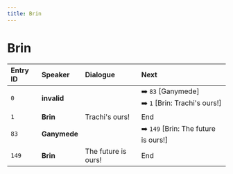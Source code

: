 ```yaml
---
title: Brin
---
```


# Brin


| Entry ID | Speaker | Dialogue | Next |
| :------- | :------ | :------- | :------------ |
| `0` | **invalid** |  | ➡️ `83` \[Ganymede\]<br>➡️ `1` \[Brin: Trachi's ours\!\] |
| `1` | **Brin** | Trachi's ours\! | End |
| `83` | **Ganymede** |  | ➡️ `149` \[Brin: The future is ours\!\] |
| `149` | **Brin** | The future is ours\! | End |
